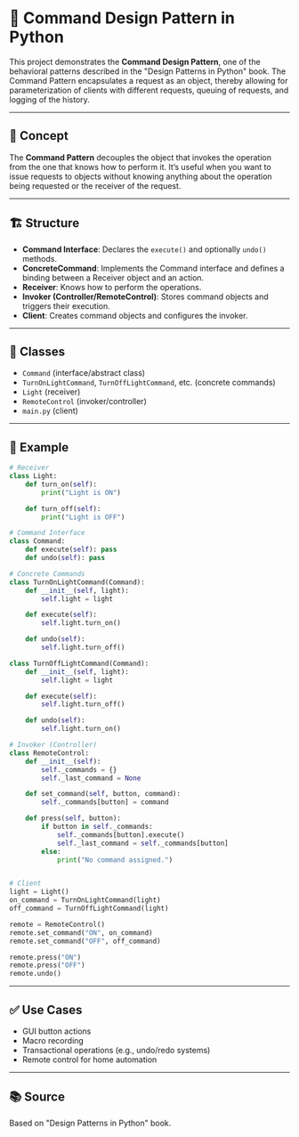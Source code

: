 # 🧠 Command Design Pattern in Python

This project demonstrates the **Command Design Pattern**, one of the behavioral patterns described in the "Design Patterns in Python" book. The Command Pattern encapsulates a request as an object, thereby allowing for parameterization of clients with different requests, queuing of requests, and logging of the history.

---

## 📌 Concept

The **Command Pattern** decouples the object that invokes the operation from the one that knows how to perform it. It’s useful when you want to issue requests to objects without knowing anything about the operation being requested or the receiver of the request.

---

## 🏗️ Structure

- **Command Interface**: Declares the `execute()` and optionally `undo()` methods.
- **ConcreteCommand**: Implements the Command interface and defines a binding between a Receiver object and an action.
- **Receiver**: Knows how to perform the operations.
- **Invoker (Controller/RemoteControl)**: Stores command objects and triggers their execution.
- **Client**: Creates command objects and configures the invoker.

---

## 🧱 Classes

- `Command` (interface/abstract class)
- `TurnOnLightCommand`, `TurnOffLightCommand`, etc. (concrete commands)
- `Light` (receiver)
- `RemoteControl` (invoker/controller)
- `main.py` (client)

---

## 📄 Example

```python
# Receiver
class Light:
    def turn_on(self):
        print("Light is ON")

    def turn_off(self):
        print("Light is OFF")

# Command Interface
class Command:
    def execute(self): pass
    def undo(self): pass

# Concrete Commands
class TurnOnLightCommand(Command):
    def __init__(self, light):
        self.light = light

    def execute(self):
        self.light.turn_on()

    def undo(self):
        self.light.turn_off()

class TurnOffLightCommand(Command):
    def __init__(self, light):
        self.light = light

    def execute(self):
        self.light.turn_off()

    def undo(self):
        self.light.turn_on()

# Invoker (Controller)
class RemoteControl:
    def __init__(self):
        self._commands = {}
        self._last_command = None

    def set_command(self, button, command):
        self._commands[button] = command

    def press(self, button):
        if button in self._commands:
            self._commands[button].execute()
            self._last_command = self._commands[button]
        else:
            print("No command assigned.")


# Client
light = Light()
on_command = TurnOnLightCommand(light)
off_command = TurnOffLightCommand(light)

remote = RemoteControl()
remote.set_command("ON", on_command)
remote.set_command("OFF", off_command)

remote.press("ON")
remote.press("OFF")
remote.undo()
```

---

## ✅ Use Cases

- GUI button actions
- Macro recording
- Transactional operations (e.g., undo/redo systems)
- Remote control for home automation

---

## 📚 Source

Based on "Design Patterns in Python" book.
